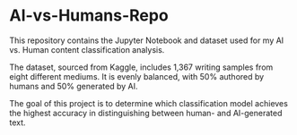 # AI-vs-Humans-Repo

This repository contains the Jupyter Notebook and dataset used for my AI vs. Human content classification analysis.

The dataset, sourced from Kaggle, includes 1,367 writing samples from eight different mediums. It is evenly balanced, with 50% authored by humans and 50% generated by AI.

The goal of this project is to determine which classification model achieves the highest accuracy in distinguishing between human- and AI-generated text.

